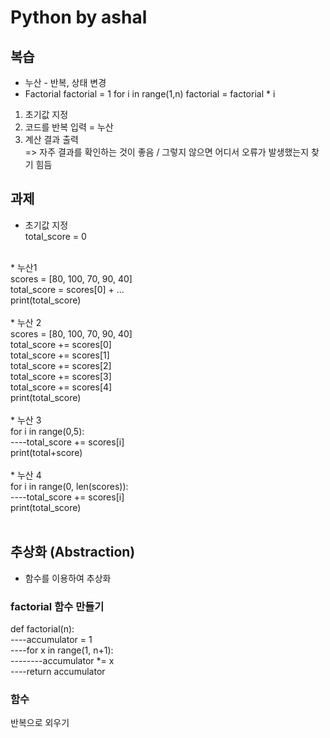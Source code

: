 # Python by ashal
## 복습
* 누산 - 반복, 상태 변경
* Factorial 
factorial = 1
for i in range(1,n)
    factorial = factorial * i
1. 초기값 지정
2. 코드를 반복 입력 = 누산
3. 계산 결과 출력<br>
 => 자주 결과를 확인하는 것이 좋음 / 그렇지 않으면 어디서 오류가 발생했는지 찾기 힘듬

## 과제
* 초기값 지정<br>
total_score = 0<br>
<br>
* 누산1<br>
scores = [80, 100, 70, 90, 40]<br>
total_score = scores[0] + ...<br>
print(total_score)<br>
<br>
* 누산 2<br>
scores = [80, 100, 70, 90, 40]<br>
total_score += scores[0]<br>
total_score += scores[1]<br>
total_score += scores[2]<br>
total_score += scores[3]<br>
total_score += scores[4]<br>
print(total_score)<br>
<br>
* 누산 3<br>
for i in range(0,5):<br>
----total_score += scores[i]<br>
print(total+score)<br>
<br>
* 누산 4<br>
for i in range(0, len(scores)):<br>
----total_score += scores[i]<br>
print(total_score)<br>
<br>

## 추상화 (Abstraction)
* 함수를 이용하여 추상화<br>
### factorial 함수 만들기
def factorial(n):  
----accumulator = 1  
----for x in range(1, n+1):  
--------accumulator *= x  
----return accumulator  
### 함수
반복으로 외우기
